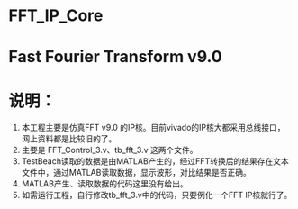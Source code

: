 # FFT_IP_Core
# Fast Fourier Transform v9.0
# 说明：      
1. 本工程主要是仿真FFT v9.0 的IP核。目前vivado的IP核大都采用总线接口，网上资料都是比较旧的了。        
2. 主要是 FFT_Control_3.v、tb_fft_3.v 这两个文件。
3. TestBeach读取的数据是由MATLAB产生的，经过FFT转换后的结果存在文本文件中，通过MATLAB读取数据，显示波形，对比结果是否正确。         
4. MATLAB产生、读取数据的代码这里没有给出。         
5. 如需运行工程，自行修改tb_fft_3.v中的代码，只要例化一个FFT IP核就行了。    
